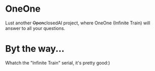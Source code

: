 # OneOne
Lust another ~~Open~~closedAI project, where OneOne (Infinite Train) will answer to all your questions.

# Byt the way...
Whatch the "Infinite Train" serial, it's pretty good:)
